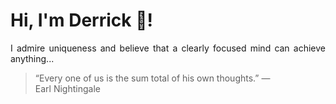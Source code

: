 # Hi, I'm Derrick 👋!
<p align="justify">I admire uniqueness and believe that a clearly focused mind can achieve anything...</p> 
<!-- #quote-start -->
<blockquote>&ldquo;Every one of us is the sum total of his own thoughts.&rdquo; &mdash; <footer>Earl Nightingale</footer></blockquote>
<!-- #quote-end -->
